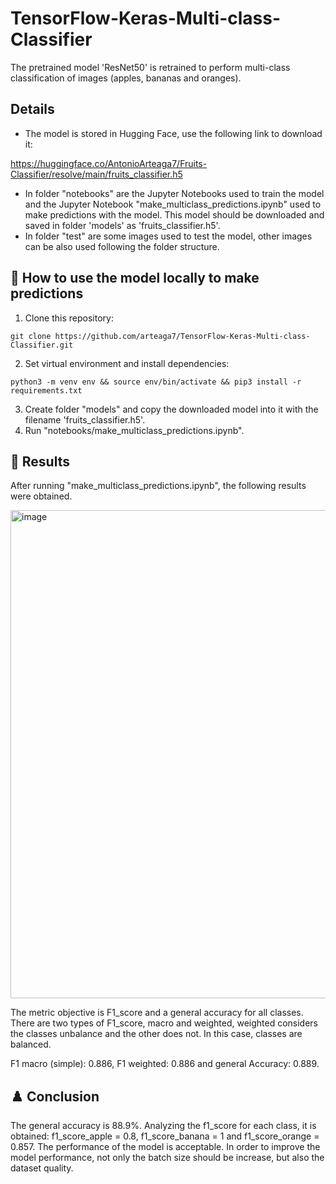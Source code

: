 # TensorFlow-Keras-Multi-class-Classifier
The pretrained model 'ResNet50' is retrained to perform multi-class classification of images (apples, bananas and oranges).

## Details
* The model is stored in Hugging Face, use the following link to download it:

https://huggingface.co/AntonioArteaga7/Fruits-Classifier/resolve/main/fruits_classifier.h5

* In folder "notebooks" are the Jupyter Notebooks used to train the model and the Jupyter Notebook "make_multiclass_predictions.ipynb" used to make predictions with the model. This model should be downloaded and saved in folder 'models' as 'fruits_classifier.h5'.
* In folder "test" are some images used to test the model, other images can be also used following the folder structure.

## 🚀 How to use the model locally to make predictions
1. Clone this repository:
```
git clone https://github.com/arteaga7/TensorFlow-Keras-Multi-class-Classifier.git
```
2. Set virtual environment and install dependencies:
```
python3 -m venv env && source env/bin/activate && pip3 install -r requirements.txt
```
3. Create folder "models" and copy the downloaded model into it with the filename 'fruits_classifier.h5'.
4. Run "notebooks/make_multiclass_predictions.ipynb".

## 🎯 Results
After running "make_multiclass_predictions.ipynb", the following results were obtained.

<img width="1065" height="781" alt="image" src="https://github.com/user-attachments/assets/fc35dc9d-bb49-449c-8660-4a0c9a2d56be" />

The metric objective is F1_score and a general accuracy for all classes. There are two types of F1_score, macro and weighted, weighted considers the classes unbalance and the other does not. In this case, classes are balanced.

F1 macro (simple): 0.886, F1 weighted: 0.886 and general Accuracy: 0.889.

## ♟️ Conclusion
The general accuracy is 88.9%. Analyzing the f1_score for each class, it is obtained:
f1_score_apple = 0.8, f1_score_banana = 1 and f1_score_orange = 0.857. The performance of the model is acceptable. In order to improve the model performance, not only the batch size should be increase, but also the dataset quality.
